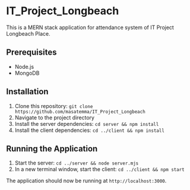 # IT_Project_Longbeach

This is a MERN stack application for attendance system of IT Project Longbeach Place.

## Prerequisites

- Node.js
- MongoDB

## Installation

1. Clone this repository: `git clone https://github.com/masatemma/IT_Project_Longbeach`
2. Navigate to the project directory
3. Install the server dependencies: `cd server && npm install`
4. Install the client dependencies: `cd ../client && npm install`

## Running the Application

1. Start the server: `cd ../server && node server.mjs`
2. In a new terminal window, start the client: `cd ../client && npm start`

The application should now be running at `http://localhost:3000`.
